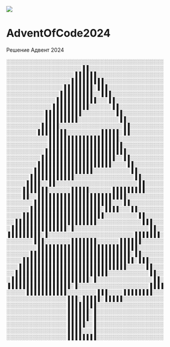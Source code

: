 ![](https://img.shields.io/badge/stars%20⭐-4-yellow)

# AdventOfCode2024
Решение Адвент 2024


░░░░░░░░░░░░░░░░░░░░░░░░░░░░░░░░░░░░░░░░░░
░░░░░░░░░░░░░░░░░░░░▐▐░░░░░░░░░░░░░░░░░░░░
░░░░░░░░░░░░░░░░░░▐▐▐▐▐▐░░░░░░░░░░░░░░░░░░
░░░░░░░░░░░░░░░░░▐▐▐▐▐▐▐▐▐░░░░░░░░░░░░░░░░
░░░░░░░░░░░░░░░▐▐▐▐▐▐▐▐░▐▐▐░░░░░░░░░░░░░░░
░░░░░░░░░░░░░░▐▐▐▐▐▐▐▐▐░░▐▐▐░░░░░░░░░░░░░░
░░░░░░░░░░░░░▐▐▐▐▐▐▐▐▐▐▐░░░▐▐░░░░░░░░░░░░░
░░░░░░░░░░░░▐▐▐▐▐▐▐▐▐▐░░░░░░▐▐░░░░░░░░░░░░
░░░░░░░░░░▐▐▐▐▐▐▐▐▐▐░░░░░░░░░▐▐░░░░░░░░░░░
░░░░░░░░░░▐▐▐▐▐▐▐▐▐░░░░░░░░░░░▐▐░░░░░░░░░░
░░░░░░░░░▐▐▐▐▐░░░░░░░░░░░░░░░░░▐▐░░░░░░░░░
░░░░░░░░▐▐▐▐▐▐▐▐░░░░░░░░░▐▐▐▐▐░▐▐░░░░░░░░░
░░░░░░░░░░░▐▐▐▐▐▐▐▐▐▐▐▐▐▐▐▐▐▐▐░░░░░░░░░░░░
░░░░░░░░░░░▐▐▐▐▐▐▐▐▐▐▐▐▐▐▐▐▐▐▐▐░░░░░░░░░░░
░░░░░░░░░░▐▐▐▐▐▐▐▐▐▐▐▐▐▐▐▐▐▐▐▐▐▐░░░░░░░░░░
░░░░░░░░░▐▐▐▐▐▐▐▐▐▐▐▐▐▐▐▐▐▐▐▐░░▐▐░░░░░░░░░
░░░░░░░░▐▐▐▐▐▐▐▐▐▐▐▐▐▐▐▐▐▐▐▐░░░░▐▐░░░░░░░░
░░░░░░░▐▐▐▐▐▐▐▐▐▐▐▐▐▐▐▐░░░░░░░░░░▐▐░░░░░░░
░░░░░░▐▐▐▐▐▐▐▐▐▐▐▐░░░░░░░░░░░░░░░░▐▐░░░░░░
░░░░░▐▐▐▐░░▐▐░░░░░░░░░░░░░░░░░░░░░░▐▐░░░░░
░░░░▐▐▐▐▐▐▐░░░░░░▐▐▐▐▐░░░░░░▐▐▐▐▐▐▐▐▐░░░░░
░░░░▐▐░░▐▐▐▐▐▐▐▐▐▐▐▐▐▐▐▐▐▐▐▐▐▐▐▐░░░░░░░░░░
░░░░░░░▐▐▐▐▐▐▐▐▐▐▐▐▐▐▐▐▐▐▐▐▐░░░▐▐░░░░░░░░░
░░░░░░▐▐▐▐▐▐▐▐▐▐▐▐▐▐▐▐▐▐▐░▐▐▐▐░░░▐▐░░░░░░░
░░░░▐▐▐▐▐▐▐▐▐▐▐▐▐▐▐▐▐▐▐▐▐▐░░░░░░░░░▐▐░░░░░
░░▐▐▐▐▐▐▐▐▐▐▐▐▐▐▐▐▐▐▐▐▐▐░░░░░░░░░░░░▐▐▐░░░
░▐▐▐▐▐▐▐▐▐▐▐▐▐▐▐░▐░░░░░░░░░░░░░░░░░░░░▐▐░░
▐▐▐▐▐▐▐▐▐░▐░░░░░░░░░░░░░░░░░░░░░░░▐▐▐▐▐▐▐░
░░░░░░░▐▐▐░░░░░░░▐▐▐▐▐▐▐░░░░░░▐▐▐▐▐▐░░░░░░
░░░░░░░░▐▐▐▐▐▐▐▐▐▐▐▐▐▐▐▐▐▐▐▐▐▐▐▐▐▐▐░░░░░░░
░░░░░░▐▐▐▐▐▐▐▐▐▐▐▐▐▐▐▐▐▐▐▐▐▐▐▐▐▐▐░▐▐░░░░░░
░░░░▐▐▐▐▐▐▐▐▐▐▐▐▐▐▐▐▐▐▐▐▐▐▐▐▐▐▐▐▐▐░▐▐▐░░░░
░░░▐▐▐▐▐▐▐▐▐▐▐▐▐▐▐▐▐▐▐▐▐▐▐▐▐▐▐▐▐░░░░░▐▐░░░
░░▐▐▐▐▐▐▐▐▐▐▐▐▐▐▐▐▐▐▐▐▐▐▐▐▐░░░░░░░░░░░▐▐░░
░▐▐▐▐▐▐▐▐▐▐▐▐▐▐▐▐▐▐▐▐▐░▐░░░░░░░░░░░░░░░▐▐░
▐▐▐▐▐▐▐▐▐▐▐▐▐▐▐▐▐░▐░░░░░░░░░░░░░░░░░░░▐▐▐▐
░░░░░▐▐▐▐▐▐▐▐▐▐▐░░░░░░░░▐▐▐░░░░▐▐▐▐▐▐▐▐░░░
░░░░░░░░░░░░░░░░▐▐▐░▐▐▐▐▐░▐▐▐▐▐░░░░░░░░░░░
░░░░░░░░░░░░░░░░▐▐▐▐▐▐▐▐░░░░░░░░░░░░░░░░░░
░░░░░░░░░░░░░░░░▐▐▐▐▐▐░▐░░░░░░░░░░░░░░░░░░
░░░░░░░░░░░░░░░░▐▐▐▐▐▐░▐░░░░░░░░░░░░░░░░░░
░░░░░░░░░░░░░░░░▐▐▐▐▐░░▐░░░░░░░░░░░░░░░░░░
░░░░░░░░░░░░░░░░▐▐▐▐░░░▐░░░░░░░░░░░░░░░░░░
░░░░░░░░░░░░░░░░▐▐▐▐▐▐▐▐░░░░░░░░░░░░░░░░░░

